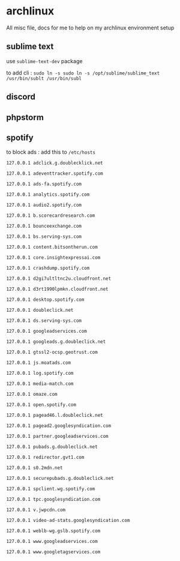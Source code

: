 # archlinux
All misc file, docs for me to help on my archlinux environment setup

## sublime text

use `sublime-text-dev` package

to add cli : `sudo ln -s sudo ln -s /opt/sublime/sublime_text /usr/bin/sublt /usr/bin/subl` 

## discord

## phpstorm

## spotify

to block ads : add this to `/etc/hosts` 

``` 
127.0.0.1 adclick.g.doublecklick.net

127.0.0.1 adeventtracker.spotify.com

127.0.0.1 ads-fa.spotify.com

127.0.0.1 analytics.spotify.com

127.0.0.1 audio2.spotify.com

127.0.0.1 b.scorecardresearch.com

127.0.0.1 bounceexchange.com

127.0.0.1 bs.serving-sys.com

127.0.0.1 content.bitsontherun.com

127.0.0.1 core.insightexpressai.com

127.0.0.1 crashdump.spotify.com

127.0.0.1 d2gi7ultltnc2u.cloudfront.net

127.0.0.1 d3rt1990lpmkn.cloudfront.net

127.0.0.1 desktop.spotify.com

127.0.0.1 doubleclick.net

127.0.0.1 ds.serving-sys.com

127.0.0.1 googleadservices.com

127.0.0.1 googleads.g.doubleclick.net

127.0.0.1 gtssl2-ocsp.geotrust.com

127.0.0.1 js.moatads.com

127.0.0.1 log.spotify.com

127.0.0.1 media-match.com

127.0.0.1 omaze.com

127.0.0.1 open.spotify.com

127.0.0.1 pagead46.l.doubleclick.net

127.0.0.1 pagead2.googlesyndication.com

127.0.0.1 partner.googleadservices.com

127.0.0.1 pubads.g.doubleclick.net

127.0.0.1 redirector.gvt1.com

127.0.0.1 s0.2mdn.net

127.0.0.1 securepubads.g.doubleclick.net

127.0.0.1 spclient.wg.spotify.com

127.0.0.1 tpc.googlesyndication.com

127.0.0.1 v.jwpcdn.com

127.0.0.1 video-ad-stats.googlesyndication.com

127.0.0.1 weblb-wg.gslb.spotify.com

127.0.0.1 www.googleadservices.com

127.0.0.1 www.googletagservices.com
```
